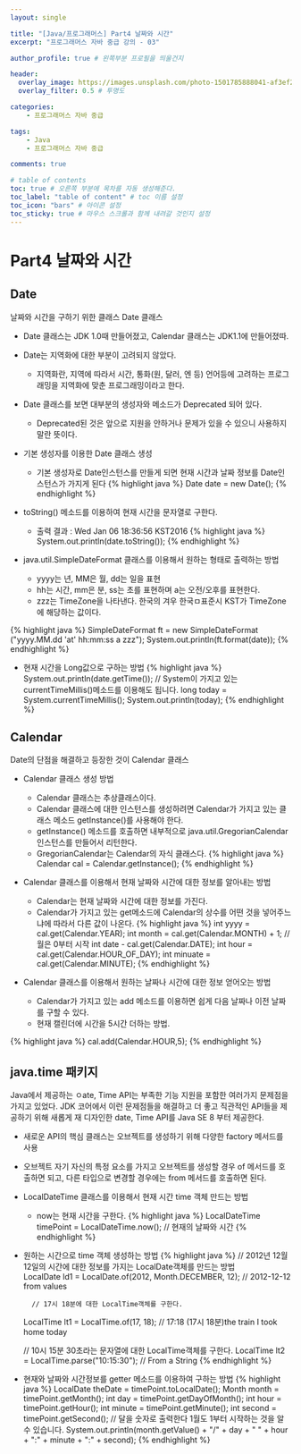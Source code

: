 ```yaml
---
layout: single

title: "[Java/프로그래머스] Part4 날짜와 시간"
excerpt: "프로그래머스 자바 중급 강의 - 03"

author_profile: true # 왼쪽부분 프로필을 띄울건지

header:
  overlay_image: https://images.unsplash.com/photo-1501785888041-af3ef285b470?ixlib=rb-1.2.1&ixid=eyJhcHBfaWQiOjEyMDd9&auto=format&fit=crop&w=1350&q=80
  overlay_filter: 0.5 # 투명도

categories:
    - 프로그래머스 자바 중급

tags: 
    - Java
    - 프로그래머스 자바 중급

comments: true

# table of contents
toc: true # 오른쪽 부분에 목차를 자동 생성해준다.
toc_label: "table of content" # toc 이름 설정
toc_icon: "bars" # 아이콘 설정
toc_sticky: true # 마우스 스크롤과 함께 내려갈 것인지 설정
---
```


# Part4 날짜와 시간

## Date
날짜와 시간을 구하기 위한 클래스 Date 클래스
- Date 클래스는 JDK 1.0때 만들어졌고, Calendar 클래스는 JDK1.1에 만들어졌따.
- Date는 지역화에 대한 부분이 고려되지 않았다.
    -  지역화란, 지역에 따라서 시간, 통화(원, 달러, 엔 등) 언어등에 고려하는 프로그래밍을 지역화에 맞춘 프로그래밍이라고 한다.
- Date 클래스를 보면 대부분의 생성자와 메소드가  Deprecated 되어 있다.
    - Deprecated된 것은 앞으로 지원을 안하거나 문제가 있을 수 있으니 사용하지 말란 뜻이다.
- 기본 생성자를 이용한 Date 클래스 생성
    - 기본 생성자로 Date인스턴스를 만들게 되면 현재 시간과 날짜 정보를 Date인스턴스가 가지게 된다
{% highlight java %}
      Date date = new Date();
{% endhighlight %}

- toString() 메소드를 이용하여 현재 시간을 문자열로 구한다.
    - 출력 결과 : Wed Jan 06 18:36:56 KST2016
{% highlight java %}
      System.out.println(date.toString());
{% endhighlight %}
      
- java.util.SimpleDateFormat 클래스를 이용해서 원하는 형태로 출력하는 방법
    - yyyy는 년, MM은 월, dd는 일을 표현
    - hh는 시간, mm은 분, ss는 초를 표현하며 a는 오전/오후를 표현한다.
    - zzz는 TimeZone을 나타낸다. 한국의 겨우 한국ㅁ표준시 KST가 TimeZone에 해당하는 값이다.

{% highlight java %}
    SimpleDateFormat ft = new SimpleDateFormat ("yyyy.MM.dd 'at' hh:mm:ss a zzz");
    System.out.println(ft.format(date));
{% endhighlight %}    

- 현재 시간을 Long값으로 구하는 방법
{% highlight java %}
    System.out.println(date.getTime());
    // System이 가지고 있는 currentTimeMillis()메소드를 이용해도 됩니다.
    long today = System.currentTimeMillis();
    System.out.println(today);
{% endhighlight %}  
  
## Calendar
Date의 단점을 해결하고 등장한 것이 Calendar 클래스
- Calendar 클래스 생성 방법
    - Calendar 클래스는 추상클래스이다.
    - Calendar 클래스에 대한 인스턴스를 생성하려면 Calendar가 가지고 있는 클래스 메소드 getInstance()를 사용해야 한다.
    - getInstance() 메소드를 호출하면 내부적으로 java.util.GregorianCalendar 인스턴스를 만들어서 리턴한다.
    - GregorianCalendar는 Calendar의 자식 클래스다.
{% highlight java %}
      Calendar cal = Calendar.getInstance();
{% endhighlight %}

- Calendar 클래스를 이용해서 현재 날짜와 시간에 대한 정보를 알아내는 방법
    - Calendar는 현재 날짜와 시간에 대한 정보를 가진다.
    - Calendar가 가지고 있는 get메소드에 Calendar의 상수를 어떤 것을 넣어주느냐에 따라서 다른 값이 나온다.
{% highlight java %}
      int yyyy = cal.get(Calendar.YEAR);
      int month = cal.get(Calendar.MONTH) + 1; // 월은 0부터 시작
      int date - cal.get(Calendar.DATE);
      int hour = cal.get(Calendar.HOUR_OF_DAY);
      int minuate = cal.get(Calendar.MINUTE);
{% endhighlight %}
      
- Calendar 클래스를 이용해서 원하는 날짜나 시간에 대한 정보 얻어오는 방법
    - Calendar가 가지고 있는 add 메소드를 이용하면 쉽게 다음 날짜나 이전 날짜를 구할 수 있다.
    - 현재 캘린더에 시간을 5시간 더하는 방법.
    
{% highlight java %}
      cal.add(Calendar.HOUR,5);
{% endhighlight %}

## java.time 패키지
Java에서 제공하는 ㅇate, Time API는 부족한 기능 지원을 포함한 여러가지 문제점을 가지고 있었다. JDK 코어에서 이런 문제점들을 해결하고 더 좋고 직관적인
API들을 제공하기 위해 새롭게 재 디자인한 date, Time API를 Java SE 8 부터 제공한다.
- 새로운 API의 핵심 클래스는 오브젝트를 생성하기 위해 다양한 factory 메서드를 사용
- 오브젝트 자기 자신의 특정 요소를 가지고 오브젝트를 생성할 경우 of 메서드를 호출하면 되고, 다른 타입으로 변경할 경우에는 from 메서드를 호출하면 된다.
- LocalDateTime 클래스를 이용해서 현재 시간 time 객체 만드는 방법
    - now는 현재 시간을 구한다.
{% highlight java %}
      LocalDateTime timePoint = LocalDateTime.now();  // 현재의 날짜와 시간
{% endhighlight %}
      
- 원하는 시간으로 time 객체 생성하는 방법
{% highlight java %}
    // 2012년 12월 12일의 시간에 대한 정보를 가지는 LocalDate객체를 만드는 방법  
    LocalDate ld1 = LocalDate.of(2012, Month.DECEMBER, 12); // 2012-12-12 from values

        // 17시 18분에 대한 LocalTime객체를 구한다.
    LocalTime lt1 = LocalTime.of(17, 18); // 17:18 (17시 18분)the train I took home today

    // 10시 15분 30초라는 문자열에 대한 LocalTime객체를 구한다.
    LocalTime lt2 = LocalTime.parse("10:15:30"); // From a String
{% endhighlight %}
  
- 현재와 날짜와 시간정보를 getter 메소드를 이용하여 구하는 방법
{% highlight java %}
    LocalDate theDate = timePoint.toLocalDate();
    Month month = timePoint.getMonth();
    int day = timePoint.getDayOfMonth();
    int hour = timePoint.getHour();
    int minute = timePoint.getMinute();
    int second = timePoint.getSecond();
    // 달을 숫자로 출력한다 1월도 1부터 시작하는 것을 알 수 있습니다. 
    System.out.println(month.getValue() + "/" + day + "  " + hour + ":" + minute + ":" + second);
{% endhighlight %}
